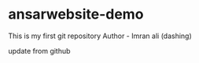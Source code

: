 # ansarwebsite-demo
This is my first git repository
Author - Imran ali (dashing)

update from github
